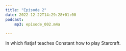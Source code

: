 ```yaml
---
title: "Episode 2"
date: 2022-12-22T14:29:28+01:00
podcast:
    mp3: episode_002.m4a

---
```

In which fiatjaf teaches Constant how to play Starcraft.